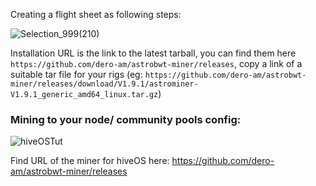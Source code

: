 Creating a flight sheet as following steps:

![Selection_999(210)](https://user-images.githubusercontent.com/121114307/208807860-9705ec8f-89ee-4ba5-9831-7b752007e209.png)

Installation URL is the link to the latest tarball, you can find them here `https://github.com/dero-am/astrobwt-miner/releases`, copy a link of a suitable tar file for your rigs (eg: `https://github.com/dero-am/astrobwt-miner/releases/download/V1.9.1/astrominer-V1.9.1_generic_amd64_linux.tar.gz`)

### Mining to your node/ community pools config: ###

![hiveOSTut](https://user-images.githubusercontent.com/121114307/228192171-ef50677e-a3fe-4841-946d-bc3322fc345e.png)

Find URL of the miner for hiveOS here: https://github.com/dero-am/astrobwt-miner/releases

